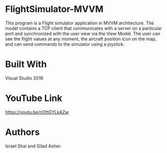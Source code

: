 # FlightSimulator-MVVM
This program is a Flight simulator application in MVVM architecture. 
The model contains a TCP client that communicates with a server on a particular port and synchronized with the user view via the View Model.
The user can see the flight values at any moment, the aircraft position icon on the map, and can send commands to the simulator using a joystick.

# Built With

Visual Studio 2019 

# YouTube Link

https://youtu.be/nOttGYLkAZw

# Authors

Israel Shai and Gilad Asher.


